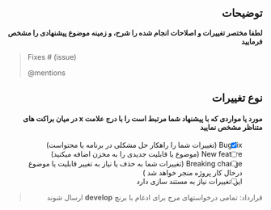 
<h2 lang="fa" dir="rtl" align="right">
 توضیحات 
</h2>

<div dir="rtl">
<b>
لطفا مختصر تغییرات و اصلاحات انجام شده را شرح، و زمینه موضوع پیشنهادی را مشخص فرمایید

</b></div>

> Fixes # (issue)
> 
> @mentions
<div dir="rtl">
<h2 lang="fa" dir="rtl" align="right">  نوع تغییرات </h2>

<h4 lang="fa" dir="rtl" align="right"> مورد یا مواردی که با پیشنهاد شما مرتبط است را با درج علامت x در میان براکت های متناظر مشخص نمایید</h4> 

- [x] Bug fix (تغییرات شما را راهکار حل مشکلی در برنامه یا محتواست)
- [ ] New feature (موضوع یا قابلیت جدیدی را به مخزن اضافه میکنید)
- [ ] Breaking change (تغییرات شما به حذف یا نیاز به تغییر قابلیت یا موضوع درحال کار پروژه منجر خواهد شد )
- [ ] این تغییرات نیاز به مستند سازی دارد

 > قرارداد: تمامی درخواستهای مرج برای ادغام با برنچ **develop** ارسال شوند
